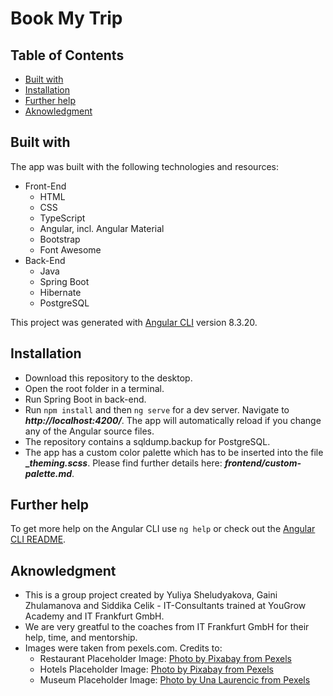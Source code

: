 # Book My Trip

## Table of Contents

* [Built with](#built-with)
* [Installation](#installation)
* [Further help](#further-help)
* [Aknowledgment](#aknowledgment)

## Built with

The app was built with the following technologies and resources:
* Front-End
  - HTML
  - CSS
  - TypeScript
  - Angular, incl. Angular Material
  - Bootstrap
  - Font Awesome
* Back-End
  - Java
  - Spring Boot
  - Hibernate
  - PostgreSQL

This project was generated with [Angular CLI](https://github.com/angular/angular-cli) version 8.3.20.

## Installation

* Download this repository to the desktop.
* Open the root folder in a terminal.
* Run Spring Boot in back-end.
* Run `npm install` and then `ng serve` for a dev server. Navigate to **_http://localhost:4200/_**. The app will automatically reload if you change any of the Angular source files.
* The repository contains a sqldump.backup for PostgreSQL.
* The app has a custom color palette which has to be inserted into the file **__theming.scss_**. Please find further details here: **_frontend/custom-palette.md_**.

## Further help

To get more help on the Angular CLI use `ng help` or check out the [Angular CLI README](https://github.com/angular/angular-cli/blob/master/README.md).

## Aknowledgment

* This is a group project created by Yuliya Sheludyakova, Gaini Zhulamanova and Siddika Celik - IT-Consultants trained at YouGrow Academy and IT Frankfurt GmbH.
* We are very greatful to the coaches from IT Frankfurt GmbH for their help, time, and mentorship.
* Images were taken from pexels.com. Credits to: 
  - Restaurant Placeholder Image: [Photo by Pixabay from Pexels](https://www.pexels.com/photo/blur-breakfast-chef-cooking-262978/)
  - Hotels Placeholder Image: [Photo by Pixabay from Pexels](https://www.pexels.com/photo/alone-bed-bedroom-blur-271897/)
  - Museum Placeholder Image: [Photo by Una Laurencic from Pexels](https://www.pexels.com/photo/red-art-relaxation-girl-20967/)
